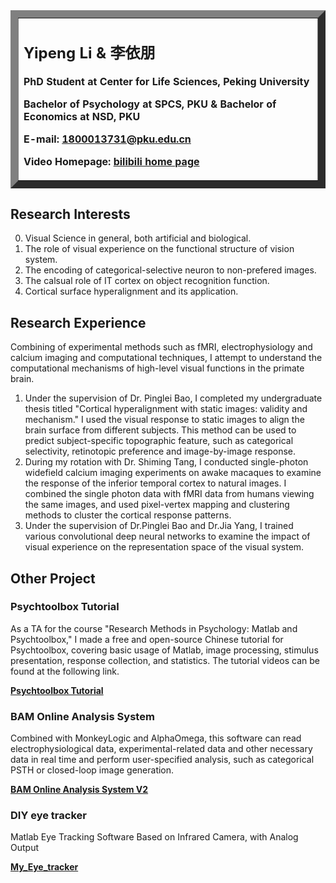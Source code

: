 <table border="12">
  <tr>
    <td width="100%">
      <h2>Yipeng Li & 李依朋</h2>
      <p><b>PhD Student at Center for Life Sciences, Peking University</b></p>
      <p><b>Bachelor of Psychology at SPCS, PKU & Bachelor of Economics at NSD, PKU</b></p>
      <p><b>E-mail: <a href="mailto: 1800013731@pku.edu.cn">1800013731@pku.edu.cn</a> </b></p>
      <p><b>Video Homepage: <a href="https://space.bilibili.com/279718842"> bilibili home page </a> </b></p>
    </td>
  </tr>
</table>

## Research Interests
0. Visual Science in general, both artificial and biological.
1. The role of visual experience on the functional structure of vision system. 
2. The encoding of categorical-selective neuron to non-prefered images.
3. The calsual role of IT cortex on object recognition function.
4. Cortical surface hyperalignment and its application.

## Research Experience
Combining of experimental methods such as fMRI, electrophysiology and calcium imaging and computational techniques, I attempt to understand the computational mechanisms of high-level visual functions in the primate brain.

1. Under the supervision of Dr. Pinglei Bao, I completed my undergraduate thesis titled "Cortical hyperalignment with static images: validity and mechanism." I used the visual response to static images to align the brain surface from different subjects. This method can be used to predict subject-specific topographic feature, such as categorical selectivity, retinotopic preference and image-by-image response.
2. During my rotation with Dr. Shiming Tang, I conducted single-photon widefield calcium imaging experiments on awake macaques to examine the response of the inferior temporal cortex to natural images. I combined the single photon data with fMRI data from humans viewing the same images, and used pixel-vertex mapping and clustering methods to cluster the cortical response patterns.
3. Under the supervision of Dr.Pinglei Bao and Dr.Jia Yang, I trained various convolutional deep neural networks to examine the impact of visual experience on the representation space of the visual system.


## Other Project
### Psychtoolbox Tutorial

As a TA for the course "Research Methods in Psychology: Matlab and Psychtoolbox," I made a free and open-source Chinese tutorial for Psychtoolbox, covering basic usage of Matlab, image processing, stimulus presentation, response collection, and statistics. The tutorial videos can be found at the following link.
<p><b><a href="https://www.bilibili.com/video/BV1xL411K7xv/"> Psychtoolbox Tutorial</a> </b></p>

### BAM Online Analysis System

Combined with MonkeyLogic and AlphaOmega, this software can read electrophysiological data, experimental-related data and other necessary data in real time and perform user-specified analysis, such as categorical PSTH or closed-loop image generation.
<p><b><a href="https://github.com/liyipeng-moon/BAM_Online_Analysis_v2/"> BAM Online Analysis System V2</a> 
</b></p>

### DIY eye tracker
Matlab Eye Tracking Software Based on Infrared Camera, with Analog Output
<p><b><a href="https://github.com/liyipeng-moon/My_Eye_tracker/"> My_Eye_tracker</a> 
</b></p>

